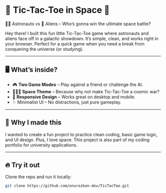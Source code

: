 # 🚀 Tic-Tac-Toe in Space 🌌  
👨‍🚀 Astronauts vs 👾 Aliens – Who’s gonna win the ultimate space battle?  

Hey there! I built this fun little Tic-Tac-Toe game where astronauts and aliens face off in a galactic showdown. It’s simple, clean, and works right in your browser. Perfect for a quick game when you need a break from conquering the universe (or studying).  

---

## 🖥️ What’s inside?
- 🎮 **Two Game Modes** – Play against a friend or challenge the AI.  
- 👨‍🚀👾 **Space Theme** – Because why not make Tic-Tac-Toe a cosmic war?  
- 📱 **Responsive Design** – Works great on desktop and mobile.  
- ✨ Minimalist UI – No distractions, just pure gameplay.  

---

## 🚀 Why I made this
I wanted to create a fun project to practice clean coding, basic game logic, and UI design. Plus, I love space. This project is also part of my coding portfolio for university applications.  

---

## 🔥 Try it out
Clone the repo and run it locally:  
```bash
git clone https://github.com/onurozkan-dev/TicTacToe.git

